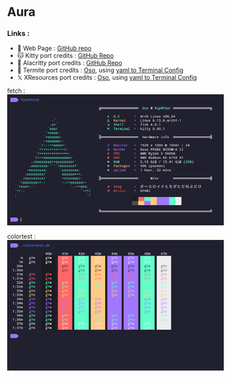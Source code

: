 # Aura

### Links :
- 📃 Web Page : [GitHub repo](https://github.com/daltonmenezes/aura-theme)
- 🐱 Kitty port credits : [GitHub Repo](https://github.com/daltonmenezes/aura-theme/tree/main/packages/kitty)
- 🚀 Alacritty port credits : [GitHub Repo](https://github.com/daltonmenezes/aura-theme/tree/main/packages/alacritty)
- 🐜 Termite port credits : [Oso](github.com/KernelOso), using [yaml to Terminal Config](https://github.com/KernelOso/yaml-to-kitty-color-converter)
- 𝕏 XResources port credits : [Oso](github.com/KernelOso), using [yaml to Terminal Config](https://github.com/KernelOso/yaml-to-alacrity-color-converter)

fetch : <br>
![screenshot](./assets/fetch.png)

colortest : <br>
![colortest](./assets/colortest.png)